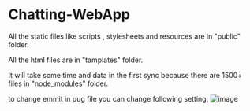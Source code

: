 # Chatting-WebApp

All the static files like scripts , stylesheets and resources are in "public" folder.

All the html files are in "tamplates" folder.

It will take some time and data in the first sync because there are 1500+ files in "node_modules" folder. 

to change emmit in pug file you can change following setting:
![image](https://github.com/16SULPHUR/Chatting-WebApp/assets/123143098/9c1e1292-3962-44da-96c2-3bde5845f098)

